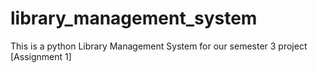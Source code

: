 # library_management_system
This is a python Library Management System for our semester 3 project [Assignment 1]
